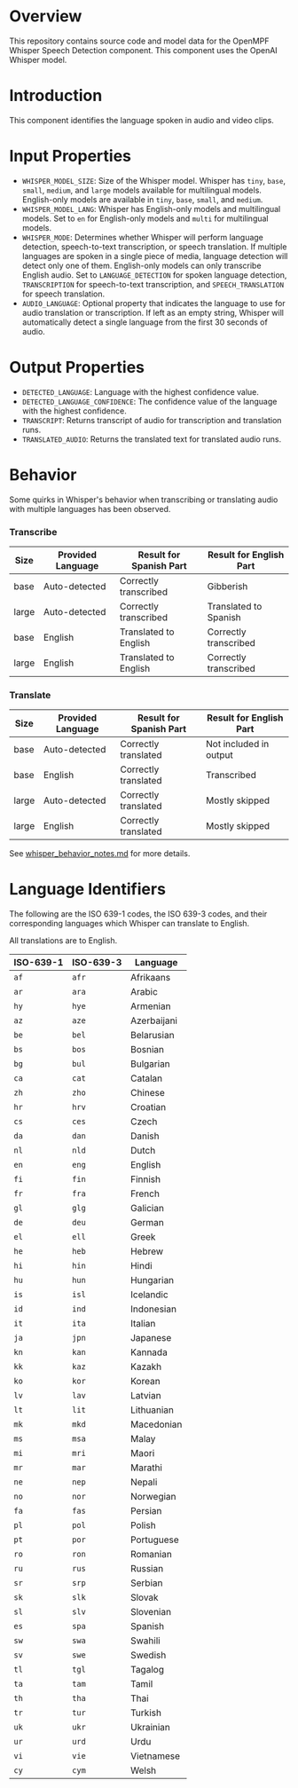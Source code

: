 # Overview

This repository contains source code and model data for the OpenMPF Whisper Speech Detection component.
This component uses the OpenAI Whisper model.

# Introduction

This component identifies the language spoken in audio and video clips.

# Input Properties
- `WHISPER_MODEL_SIZE`: Size of the Whisper model. Whisper has `tiny`, `base`, `small`, `medium`, and `large` models available for multilingual models. English-only models are available in `tiny`, `base`, `small`, and `medium`.
- `WHISPER_MODEL_LANG`: Whisper has English-only models and multilingual models. Set to `en` for English-only models and `multi` for multilingual models.
- `WHISPER_MODE`: Determines whether Whisper will perform language detection, speech-to-text
  transcription, or speech translation. If multiple languages are spoken in a single piece of media,
  language detection will detect only one of them. English-only models can only transcribe English
  audio. Set to `LANGUAGE_DETECTION` for spoken language detection, `TRANSCRIPTION` for
  speech-to-text transcription, and `SPEECH_TRANSLATION` for speech translation.
- `AUDIO_LANGUAGE`: Optional property that indicates the language to use for audio translation or transcription. If left as an empty string, Whisper will automatically detect a single language from the first 30 seconds of audio.

# Output Properties
- `DETECTED_LANGUAGE`: Language with the highest confidence value.
- `DETECTED_LANGUAGE_CONFIDENCE`: The confidence value of the language with the highest confidence.
- `TRANSCRIPT`: Returns transcript of audio for transcription and translation runs.
- `TRANSLATED_AUDIO`: Returns the translated text for translated audio runs.

# Behavior
Some quirks in Whisper's behavior when transcribing or translating audio with multiple languages has been observed.

### Transcribe ###

Size  | Provided Language | Result for Spanish Part | Result for English Part
------|-------------------|-------------------------|-------------------------
base  | Auto-detected     | Correctly transcribed   | Gibberish
large | Auto-detected     | Correctly transcribed   | Translated to Spanish
base  | English           | Translated to English   | Correctly transcribed
large | English           | Translated to English   | Correctly transcribed


### Translate ###

Size  | Provided Language | Result for Spanish Part | Result for English Part
------|-------------------|-------------------------|------------------------
base  | Auto-detected     | Correctly translated    | Not included in output
base  | English           | Correctly translated    | Transcribed
large | Auto-detected     | Correctly translated    | Mostly skipped
large | English           | Correctly translated    | Mostly skipped


See [whisper_behavior_notes.md](whisper_behavior_notes.md) for more details.

# Language Identifiers
The following are the ISO 639-1 codes, the ISO 639-3 codes, and their corresponding languages which Whisper can translate to English.

All translations are to English.

| ISO-639-1 | ISO-639-3 | Language         |
| --- |---|------------------|
| `af` | `afr` | Afrikaans        |
| `ar` | `ara` | Arabic           |
| `hy` | `hye` | Armenian         |
| `az` | `aze` | Azerbaijani      |
| `be` | `bel` | Belarusian       |
| `bs` | `bos` | Bosnian          |
| `bg` | `bul` | Bulgarian        |
| `ca` | `cat` | Catalan          |
| `zh` | `zho` | Chinese          |
| `hr` | `hrv` | Croatian         |
| `cs` | `ces` | Czech            |
| `da` | `dan` | Danish           |
| `nl` | `nld` | Dutch            |
| `en` | `eng` | English          |
| `fi` | `fin` | Finnish          |
| `fr` | `fra` | French           |
| `gl` | `glg` | Galician         |
| `de` | `deu` | German           |
| `el` | `ell` | Greek            |
| `he` | `heb` | Hebrew           |
| `hi` | `hin` | Hindi            |
| `hu` | `hun` | Hungarian        |
| `is` | `isl` | Icelandic        |
| `id` | `ind` | Indonesian       |
| `it` | `ita` | Italian          |
| `ja` | `jpn` | Japanese         |
| `kn` | `kan` | Kannada          |
| `kk` | `kaz` | Kazakh           |
| `ko` | `kor` | Korean           |
| `lv` | `lav` | Latvian          |
| `lt` | `lit` | Lithuanian       |
| `mk` | `mkd` | Macedonian       |
| `ms` | `msa` | Malay            |
| `mi` | `mri` | Maori            |
| `mr` | `mar` | Marathi          |
| `ne` | `nep` | Nepali           |
| `no` | `nor` | Norwegian        |
| `fa` | `fas` | Persian          |
| `pl` | `pol` | Polish           |
| `pt` | `por` | Portuguese       |
| `ro` | `ron` | Romanian         |
| `ru` | `rus` | Russian          |
| `sr` | `srp` | Serbian          |
| `sk` | `slk` | Slovak           |
| `sl` | `slv` | Slovenian        |
| `es` | `spa` | Spanish          |
| `sw` | `swa` | Swahili          |
| `sv` | `swe` | Swedish          |
| `tl` | `tgl` | Tagalog          |
| `ta` | `tam` | Tamil            |
| `th` | `tha` | Thai             |
| `tr` | `tur` | Turkish          |
| `uk` | `ukr` | Ukrainian        |
| `ur` | `urd` | Urdu             |
| `vi` | `vie` | Vietnamese       |
| `cy` | `cym` | Welsh            |
